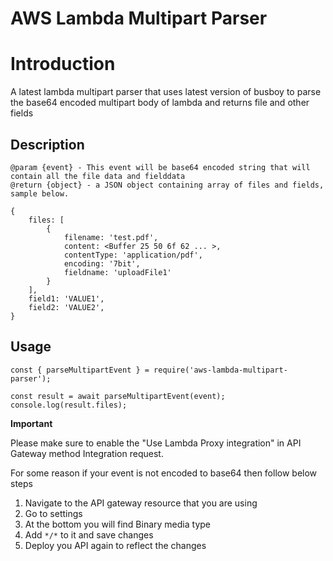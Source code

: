 # AWS Lambda Multipart Parser

# Introduction
A latest lambda multipart parser that uses latest version of busboy to parse the base64 encoded multipart body of lambda and returns file and other fields

## Description
```
@param {event} - This event will be base64 encoded string that will contain all the file data and fielddata
@return {object} - a JSON object containing array of files and fields, sample below.

{
    files: [
        {
            filename: 'test.pdf',
            content: <Buffer 25 50 6f 62 ... >,
            contentType: 'application/pdf',
            encoding: '7bit',
            fieldname: 'uploadFile1'
        }
    ],
    field1: 'VALUE1',
    field2: 'VALUE2',
}
```

## Usage
```
const { parseMultipartEvent } = require('aws-lambda-multipart-parser');

const result = await parseMultipartEvent(event);
console.log(result.files);
```

**Important**

Please make sure to enable the "Use Lambda Proxy integration" in API Gateway method Integration request. 

For some reason if your event is not encoded to base64 then follow below steps
1. Navigate to the API gateway resource that you are using
2. Go to settings
3. At the bottom you will find Binary media type
4. Add ```*/*``` to it and save changes
5. Deploy you API again to reflect the changes
